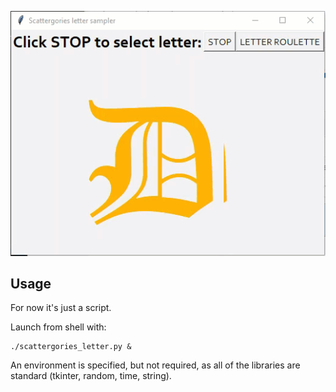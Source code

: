 ![](img/scattergories.gif)

## Usage

For now it's just a script. 

Launch from shell with:

```shell
./scattergories_letter.py &
```

An environment is specified, but not required, as all of the libraries are standard (tkinter, random, time, string).
